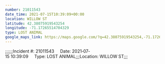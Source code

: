 ```yaml
---
number: 21011543
date_time: 2021-07-15T10:39:09+00:00
location: WILLOW ST
latitude: 42.38075919543254
longitude: -71.17265514704329
type: LOST ANIMAL
google_maps_link: https://maps.google.com/?q=42.38075919543254,-71.17265514704329
---
```


;;;;;;Incident #: 21011543     Date: 2021‐07‐15 10:39:09     Type: LOST ANIMAL;;;Location: WILLOW ST;;;
